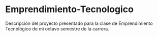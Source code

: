 # Emprendimiento-Tecnologico
Descripción del proyecto presentado para la clase de Emprendimiento Tecnológico de mi octavo semestre de la carrera.
